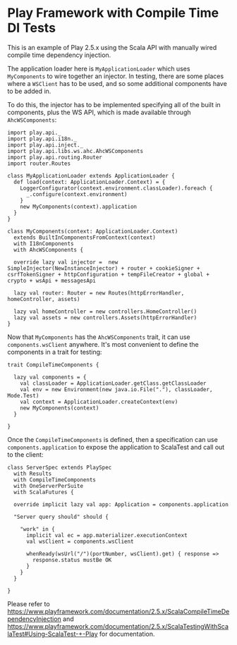 # Play Framework with Compile Time DI Tests

This is an example of Play 2.5.x using the Scala API with manually wired compile time dependency injection.

The application loader here is `MyApplicationLoader` which uses `MyComponents` to wire together an injector.  In testing, there are some places where a `WSClient` has to be used, and so some additional components have to be added in.
 
To do this, the injector has to be implemented specifying all of the built in components, plus the WS API, which is made available through `AhcWSComponents`:


```
import play.api._
import play.api.i18n._
import play.api.inject._
import play.api.libs.ws.ahc.AhcWSComponents
import play.api.routing.Router
import router.Routes

class MyApplicationLoader extends ApplicationLoader {
  def load(context: ApplicationLoader.Context) = {
    LoggerConfigurator(context.environment.classLoader).foreach {
      _.configure(context.environment)
    }
    new MyComponents(context).application
  }
}

class MyComponents(context: ApplicationLoader.Context) 
  extends BuiltInComponentsFromContext(context)
  with I18nComponents
  with AhcWSComponents {

  override lazy val injector =  new SimpleInjector(NewInstanceInjector) + router + cookieSigner + csrfTokenSigner + httpConfiguration + tempFileCreator + global + crypto + wsApi + messagesApi

  lazy val router: Router = new Routes(httpErrorHandler, homeController, assets)

  lazy val homeController = new controllers.HomeController()
  lazy val assets = new controllers.Assets(httpErrorHandler)
}
```

Now that `MyComponents` has the `AhcWSComponents` trait, it can use `components.wsClient` anywhere.  It's most convenient to define the components in a trait for testing:  

```
trait CompileTimeComponents {

  lazy val components = {
    val classLoader = ApplicationLoader.getClass.getClassLoader
    val env = new Environment(new java.io.File("."), classLoader, Mode.Test)
    val context = ApplicationLoader.createContext(env)
    new MyComponents(context)
  }

}
```

Once the `CompileTimeComponents` is defined, then a specification can use `components.application` to expose the application to ScalaTest and call out to the client:

```
class ServerSpec extends PlaySpec
  with Results
  with CompileTimeComponents
  with OneServerPerSuite
  with ScalaFutures {

  override implicit lazy val app: Application = components.application

  "Server query should" should {

    "work" in {
      implicit val ec = app.materializer.executionContext
      val wsClient = components.wsClient

      whenReady(wsUrl("/")(portNumber, wsClient).get) { response =>
        response.status mustBe OK
      }
    }
  }

}
```

Please refer to https://www.playframework.com/documentation/2.5.x/ScalaCompileTimeDependencyInjection and https://www.playframework.com/documentation/2.5.x/ScalaTestingWithScalaTest#Using-ScalaTest-+-Play for documentation.
